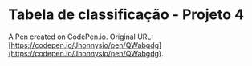 # Tabela de classificação - Projeto 4

A Pen created on CodePen.io. Original URL: [https://codepen.io/Jhonnysio/pen/QWabgdg](https://codepen.io/Jhonnysio/pen/QWabgdg).


